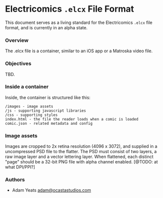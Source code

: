 # Electricomics `.elcx` File Format

This document serves as a living standard for the Electricomics `.elcx` file format, and is currently in an alpha state.

### Overview

The .elcx file is a container, similar to an iOS app or a Matroska video file.

### Objectives

TBD.

### Inside a container

Inside, the container is structured like this:

```
/images - image assets
/js - supporting javascript libraries
/css - supporting styles
index.html - the file the reader loads when a comic is loaded
comic.json - related metadata and config
```

### Image assets

Images are cropped to 2x retina resolution (4096 x 3072), and supplied in a ​uncompressed ​PSD file to the flatter.
The PSD must consist of two layers, a raw image layer and a vector lettering layer.
When flattened, each distinct "page" should be a 32-bit PNG file with alpha channel enabled. [@TODO: at what DPI/PPI?]

### Authors

- Adam Yeats <adam@ocastastudios.com>

